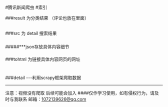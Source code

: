 #腾讯新闻爬虫
#索引

###result 为分类结果 （评论也放在里面）
##
###src 为 detail 搜索结果 
###
#####***json存放具体内容细节  
####
###tohtml 为链接具体内容网页的网址
#
###detail
---利用scrapy框架爬取数据

---
注意：视频没有爬取
后续可能会加入
####仅作学习使用，如有侵权行为，请及时与我联系
邮箱：1072139626@qq.com
